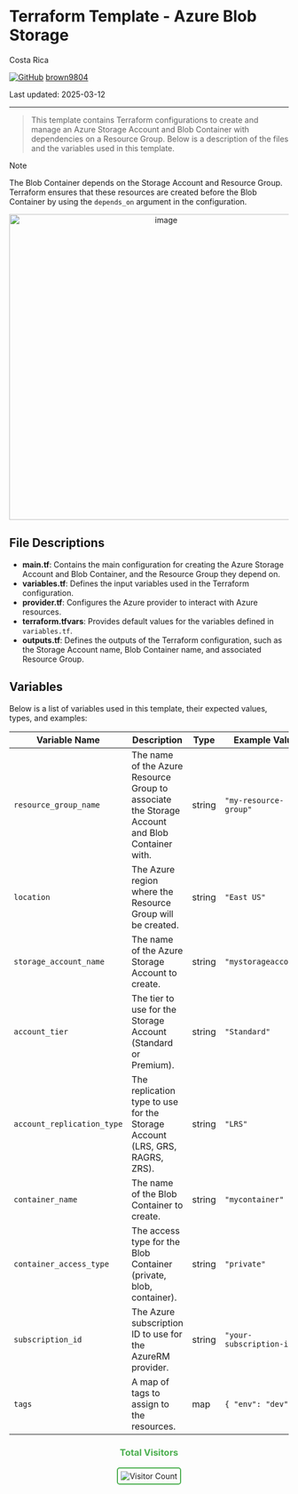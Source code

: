 # Terraform Template - Azure Blob Storage

Costa Rica

[![GitHub](https://img.shields.io/badge/--181717?logo=github&logoColor=ffffff)](https://github.com/)
[brown9804](https://github.com/brown9804)

Last updated: 2025-03-12

----------

> This template contains Terraform configurations to create and manage an Azure Storage Account and Blob Container with dependencies on a Resource Group. Below is a description of the files and the variables used in this template.

> [!NOTE]
> The Blob Container depends on the Storage Account and Resource Group. Terraform ensures that these resources are created before the Blob Container by using the `depends_on` argument in the configuration.

<p align="center">
    <img width="550" alt="image" src="https://github.com/user-attachments/assets/e0bbfda8-2666-476f-8fa4-d2f96eeb0779">

</p>

## File Descriptions

- **main.tf**: Contains the main configuration for creating the Azure Storage Account and Blob Container, and the Resource Group they depend on.
- **variables.tf**: Defines the input variables used in the Terraform configuration.
- **provider.tf**: Configures the Azure provider to interact with Azure resources.
- **terraform.tfvars**: Provides default values for the variables defined in `variables.tf`.
- **outputs.tf**: Defines the outputs of the Terraform configuration, such as the Storage Account name, Blob Container name, and associated Resource Group.

## Variables

Below is a list of variables used in this template, their expected values, types, and examples:

| Variable Name             | Description                                      | Type   | Example Value         |
|---------------------------|--------------------------------------------------|--------|-----------------------|
| `resource_group_name`     | The name of the Azure Resource Group to associate the Storage Account and Blob Container with. | string | `"my-resource-group"` |
| `location`                | The Azure region where the Resource Group will be created. | string | `"East US"`           |
| `storage_account_name`    | The name of the Azure Storage Account to create. | string | `"mystorageaccount"`  |
| `account_tier`            | The tier to use for the Storage Account (Standard or Premium). | string | `"Standard"`          |
| `account_replication_type`| The replication type to use for the Storage Account (LRS, GRS, RAGRS, ZRS). | string | `"LRS"`               |
| `container_name`          | The name of the Blob Container to create.        | string | `"mycontainer"`       |
| `container_access_type`   | The access type for the Blob Container (private, blob, container). | string | `"private"`           |
| `subscription_id`         | The Azure subscription ID to use for the AzureRM provider. | string | `"your-subscription-id"` |
| `tags`                    | A map of tags to assign to the resources.        | map    | `{ "env": "dev" }`    |

<div align="center">
  <h3 style="color: #4CAF50;">Total Visitors</h3>
  <img src="https://profile-counter.glitch.me/brown9804/count.svg" alt="Visitor Count" style="border: 2px solid #4CAF50; border-radius: 5px; padding: 5px;"/>
</div>
